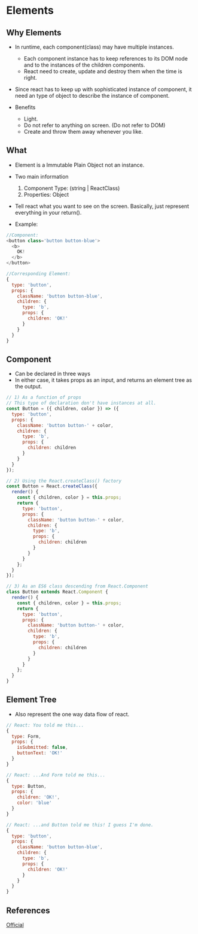 # Elements

## Why Elements
* In runtime, each component(class) may have multiple instances.
  * Each component instance has to keep references to its DOM node and to the instances of the children components.
  * React need to create, update and destroy them when the time is right.

* Since react has to keep up with sophisticated instance of component, it need an type of object to describe the instance of component.

* Benefits
  * Light.
  * Do not refer to anything on screen. (Do not refer to DOM)
  * Create and throw them away whenever you like.

## What
* Element is a Immutable Plain Object not an instance.
* Two main information
  1. Component Type: (string | ReactClass)
  2. Properties: Object
* Tell react what you want to see on the screen. Basically, just represent everything in your return().

* Example:

```js
//Component:
<button class='button button-blue'>
  <b>
    OK!
  </b>
</button>

//Corresponding Element:
{
  type: 'button',
  props: {
    className: 'button button-blue',
    children: {
      type: 'b',
      props: {
        children: 'OK!'
      }
    }
  }
}
```

## Component
* Can be declared in three ways
* In either case, it takes props as an input, and returns an element tree as the output.

```js
// 1) As a function of props
// This type of declaration don't have instances at all.
const Button = ({ children, color }) => ({
  type: 'button',
  props: {
    className: 'button button-' + color,
    children: {
      type: 'b',
      props: {
        children: children
      }
    }
  }
});

// 2) Using the React.createClass() factory
const Button = React.createClass({
  render() {
    const { children, color } = this.props;
    return {
      type: 'button',
      props: {
        className: 'button button-' + color,
        children: {
          type: 'b',
          props: {
            children: children
          }
        }
      }
    };
  }
});

// 3) As an ES6 class descending from React.Component
class Button extends React.Component {
  render() {
    const { children, color } = this.props;
    return {
      type: 'button',
      props: {
        className: 'button button-' + color,
        children: {
          type: 'b',
          props: {
            children: children
          }
        }
      }
    };
  }
}

```

## Element Tree
* Also represent the one way data flow of react.


```js
// React: You told me this...
{
  type: Form,
  props: {
    isSubmitted: false,
    buttonText: 'OK!'
  }
}

// React: ...And Form told me this...
{
  type: Button,
  props: {
    children: 'OK!',
    color: 'blue'
  }
}

// React: ...and Button told me this! I guess I'm done.
{
  type: 'button',
  props: {
    className: 'button button-blue',
    children: {
      type: 'b',
      props: {
        children: 'OK!'
      }
    }
  }
}
```

## References
[Official](https://reactjs.org/blog/2015/12/18/react-components-elements-and-instances.html)
